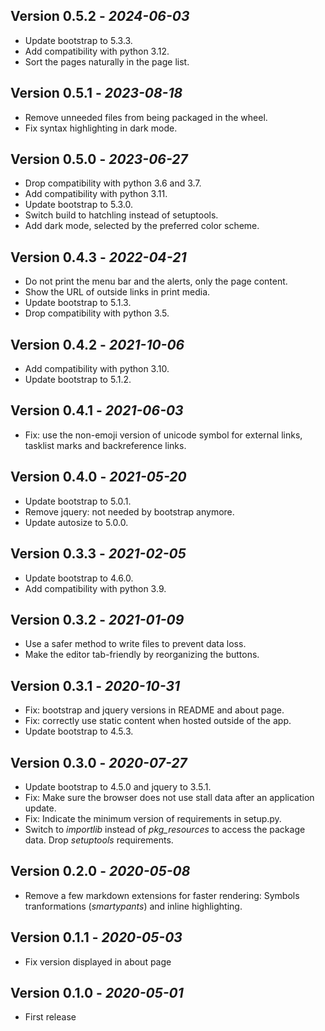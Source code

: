 ## Version 0.5.2 - _2024-06-03_

* Update bootstrap to 5.3.3.
* Add compatibility with python 3.12.
* Sort the pages naturally in the page list.

## Version 0.5.1 - _2023-08-18_

* Remove unneeded files from being packaged in the wheel.
* Fix syntax highlighting in dark mode.

## Version 0.5.0 - _2023-06-27_

* Drop compatibility with python 3.6 and 3.7.
* Add compatibility with python 3.11.
* Update bootstrap to 5.3.0.
* Switch build to hatchling instead of setuptools.
* Add dark mode, selected by the preferred color scheme.

## Version 0.4.3 - _2022-04-21_

* Do not print the menu bar and the alerts, only the page content.
* Show the URL of outside links in print media.
* Update bootstrap to 5.1.3.
* Drop compatibility with python 3.5.

## Version 0.4.2 - _2021-10-06_

* Add compatibility with python 3.10.
* Update bootstrap to 5.1.2.

## Version 0.4.1 - _2021-06-03_

* Fix: use the non-emoji version of unicode symbol for external links,
  tasklist marks and backreference links.

## Version 0.4.0 - _2021-05-20_

* Update bootstrap to 5.0.1.
* Remove jquery: not needed by bootstrap anymore.
* Update autosize to 5.0.0.

## Version 0.3.3 - _2021-02-05_

* Update bootstrap to 4.6.0.
* Add compatibility with python 3.9.

## Version 0.3.2 - _2021-01-09_

* Use a safer method to write files to prevent data loss.
* Make the editor tab-friendly by reorganizing the buttons.

## Version 0.3.1 - _2020-10-31_

* Fix: bootstrap and jquery versions in README and about page.
* Fix: correctly use static content when hosted outside of the app.
* Update bootstrap to 4.5.3.

## Version 0.3.0 - _2020-07-27_

* Update bootstrap to 4.5.0 and jquery to 3.5.1.
* Fix: Make sure the browser does not use stall data after an application
  update.
* Fix: Indicate the minimum version of requirements in setup.py.
* Switch to _importlib_ instead of _pkg_resources_ to access the package data.
  Drop _setuptools_ requirements.

## Version 0.2.0 - _2020-05-08_

* Remove a few markdown extensions for faster rendering: Symbols tranformations
  (_smartypants_) and inline highlighting.

## Version 0.1.1 - _2020-05-03_

* Fix version displayed in about page

## Version 0.1.0 - _2020-05-01_

* First release

